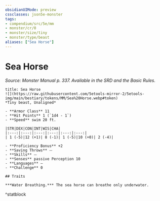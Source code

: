 ```yaml
---
obsidianUIMode: preview
cssclasses: json5e-monster
tags:
- compendium/src/5e/mm
- monster/cr/0
- monster/size/tiny
- monster/type/beast
aliases: ["Sea Horse"]
---
```

# Sea Horse
*Source: Monster Manual p. 337. Available in the SRD and the Basic Rules.*  


```ad-statblock
title: Sea Horse
![](https://raw.githubusercontent.com/5etools-mirror-2/5etools-img/main/bestiary/tokens/MM/Sea%20Horse.webp#token)
*Tiny beast, Unaligned*

- **Armor Class** 11 
- **Hit Points** 1 (`1d4 - 1`) 
- **Speed** swim 20 ft.

|STR|DEX|CON|INT|WIS|CHA|
|:---:|:---:|:---:|:---:|:---:|:---:|
| 1 (-5)|12 (+1)| 8 (-1)| 1 (-5)|10 (+0)| 2 (-4)|

- **Proficiency Bonus** +2
- **Saving Throws** ⏤
- **Skills** ⏤
- **Senses** passive Perception 10
- **Languages** —
- **Challenge** 0

## Traits

***Water Breathing.*** The sea horse can breathe only underwater.
```
^statblock
